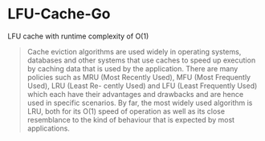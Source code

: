 # LFU-Cache-Go

LFU cache with runtime complexity of O(1)

> Cache eviction algorithms are used widely in operating systems, databases
and other systems that use caches to speed up execution by caching data
that is used by the application. There are many policies such as MRU
(Most  Recently  Used),  MFU  (Most  Frequently  Used),  LRU  (Least  Re-
cently  Used)  and  LFU  (Least  Frequently  Used)  which  each  have  their
advantages and drawbacks and are hence used in specific scenarios.  By
far,  the most widely used algorithm is LRU, both for its O(1) speed of
operation as well as its close resemblance to the kind of behaviour that
is expected by most applications.  


